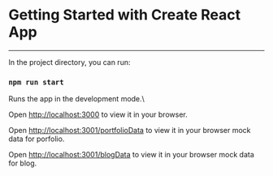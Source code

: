 # Getting Started with Create React App

___

In the project directory, you can run:

### `npm run start`

Runs the app in the development mode.\

Open [http://localhost:3000](http://localhost:3000) to view it in your browser.

Open [ http://localhost:3001/portfolioData]( http://localhost:3001/portfolioData) to view it in your browser mock data for porfolio.

Open [ http://localhost:3001/blogData]( http://localhost:3001/blogData) to view it in your browser mock data for blog.



